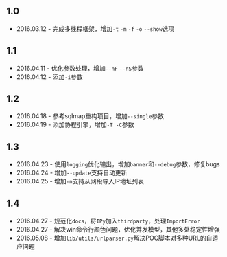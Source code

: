 1.0 
-----------
* 2016.03.12 - 完成多线程框架，增加`-t` `-m` `-f` `-o` `--show`选项    

1.1
-----------
* 2016.04.11 - 优化参数处理，增加`--nF` `--nS`参数  
* 2016.04.12 - 添加`-i`参数  

1.2
-----------
* 2016.04.18 - 参考sqlmap重构项目，增加`--single`参数  
* 2016.04.19 - 添加协程引擎，增加`-T -C`参数    

1.3
-----------
* 2016.04.23 - 使用`logging`优化输出，增加`banner`和`--debug`参数，修复bugs  
* 2016.04.24 - 增加`--update`支持自动更新  
* 2016.04.25 - 增加`-n`支持从网段导入IP地址列表

1.4
-----------
* 2016.04.27 - 规范化`docs`，将`IPy`加入`thirdparty`，处理`ImportError`
* 2016.04.27 - 解决win命令行颜色问题，优化并发模型，其他多处稳定性增强
* 2016.05.08 - 增加`lib/utils/urlparser.py`解决POC脚本对多种URL的自适应问题